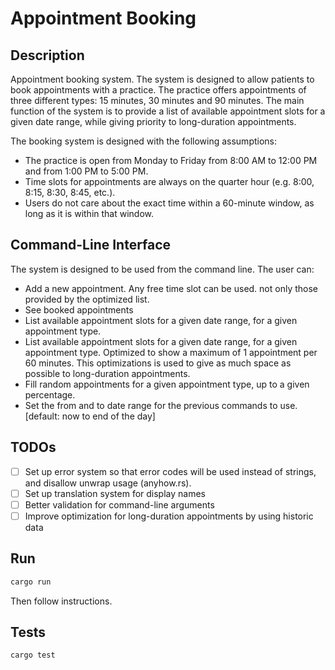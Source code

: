 # Appointment Booking

## Description
Appointment booking system. The system is designed to allow patients to book
appointments with a practice. The practice offers appointments of three different types:
15 minutes, 30 minutes and 90 minutes.
The main function of the system is to provide a list of available appointment
slots for a given date range, while giving priority to long-duration appointments.

The booking system is designed with the following assumptions:
 - The practice is open from Monday to Friday from 8:00 AM to 12:00 PM and from 1:00 PM to 5:00 PM.
 - Time slots for appointments are always on the quarter hour (e.g. 8:00, 8:15, 8:30, 8:45, etc.).
 - Users do not care about the exact time within a 60-minute window, as long as it is within that window.

## Command-Line Interface
The system is designed to be used from the command line. The user can:
 - Add a new appointment. Any free time slot can be used. not only those provided by the optimized list.
 - See booked appointments
 - List available appointment slots for a given date range, for a given appointment type.
 - List available appointment slots for a given date range, for a given appointment type.
   Optimized to show a maximum of 1 appointment per 60 minutes. This optimizations is used
   to give as much space as possible to long-duration appointments.
 - Fill random appointments for a given appointment type, up to a given percentage.
 - Set the from and to date range for the previous commands to use. [default: now to end of the day]

## TODOs
 - [ ] Set up error system so that error codes will be used instead of strings, and disallow unwrap usage (anyhow.rs).
 - [ ] Set up translation system for display names
 - [ ] Better validation for command-line arguments
 - [ ] Improve optimization for long-duration appointments by using historic data

## Run
```bash
cargo run
```

Then follow instructions.

## Tests
```bash
cargo test
```
